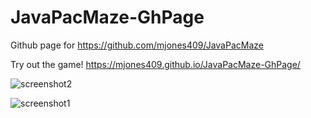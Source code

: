 # JavaPacMaze-GhPage
 Github page for https://github.com/mjones409/JavaPacMaze
 
 Try out the game! https://mjones409.github.io/JavaPacMaze-GhPage/

 ![screenshot2](https://github.com/user-attachments/assets/81adaa1a-cc83-48ef-8f70-04683b676e2a)

 ![screenshot1](https://github.com/user-attachments/assets/80e54d56-29b8-4343-98c0-bb4b99b558f5)

